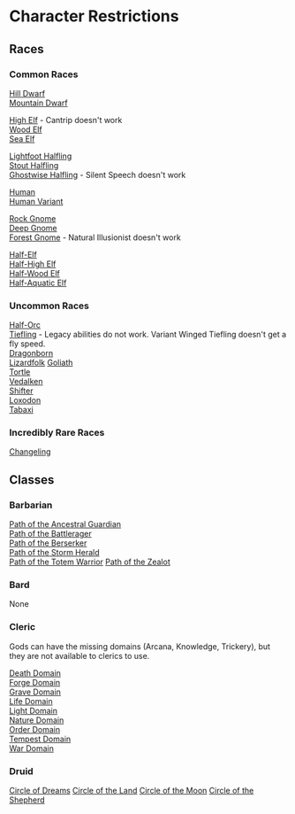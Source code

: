 # Character Restrictions  

## Races  


### Common Races  
[Hill Dwarf](https://www.dndbeyond.com/characters/races/dwarf#HillDwarf)  
[Mountain Dwarf](https://www.dndbeyond.com/characters/races/dwarf#MountainDwarf)  


[High Elf](https://www.dndbeyond.com/characters/races/elf#HighElf) - Cantrip doesn't work  
[Wood Elf](https://www.dndbeyond.com/characters/races/elf#WoodElf)  
[Sea Elf](https://www.dndbeyond.com/characters/races/elf#SeaElf)  
 

[Lightfoot Halfling](https://www.dndbeyond.com/characters/races/halfling#LightfootHalfling)  
[Stout Halfling](https://www.dndbeyond.com/characters/races/halfling#StoutHalfling)  
[Ghostwise Halfling](https://www.dndbeyond.com/characters/races/halfling#GhostwiseHalfling) - Silent Speech doesn't work  


[Human](https://www.dndbeyond.com/characters/races/human)  
[Human Variant](https://www.dndbeyond.com/characters/races/human#VariantHuman)  

[Rock Gnome](https://www.dndbeyond.com/characters/races/gnome#RockGnome)  
[Deep Gnome](https://www.dndbeyond.com/characters/races/gnome#DeepGnome)  
[Forest Gnome](https://www.dndbeyond.com/characters/races/gnome#ForestGnome) - Natural Illusionist doesn't work  


[Half-Elf](https://www.dndbeyond.com/characters/races/half-elf)  
[Half-High Elf](https://www.dndbeyond.com/characters/races/half-elf#HighHalfElf)  
[Half-Wood Elf](https://www.dndbeyond.com/characters/races/half-elf#WoodHalfElf)  
[Half-Aquatic Elf](https://www.dndbeyond.com/characters/races/half-elf#AquaticHalfElf)  


### Uncommon Races  
[Half-Orc](https://www.dndbeyond.com/characters/races/half-orc)  
[Tiefling](https://www.dndbeyond.com/characters/races/tiefling) - Legacy abilities do not work. Variant Winged Tiefling doesn't get a fly speed.  
[Dragonborn](https://www.dndbeyond.com/characters/races/dragonborn)  
[Lizardfolk](https://www.dndbeyond.com/characters/races/lizardfolk) 
[Goliath](https://www.dndbeyond.com/characters/races/goliath)  
[Tortle](https://www.dndbeyond.com/characters/races/tortle)  
[Vedalken](https://www.dndbeyond.com/characters/races/vedalken)  
[Shifter](https://www.dndbeyond.com/characters/races/shifter)  
[Loxodon](https://www.dndbeyond.com/characters/races/loxodon)  
[Tabaxi](https://www.dndbeyond.com/characters/races/tabaxi)  

### Incredibly Rare Races  
[Changeling](https://www.dndbeyond.com/characters/races/changeling)


## Classes

### Barbarian
[Path of the Ancestral Guardian](https://www.dndbeyond.com/characters/classes/barbarian#PathoftheAncestralGuardian)  
[Path of the Battlerager](https://www.dndbeyond.com/characters/classes/barbarian#PathoftheBattlerager)  
[Path of the Berserker](https://www.dndbeyond.com/characters/classes/barbarian#PathoftheBerserker)  
[Path of the Storm Herald](https://www.dndbeyond.com/characters/classes/barbarian#PathoftheStormHerald)  
[Path of the Totem Warrior](https://www.dndbeyond.com/characters/classes/barbarian#PathoftheTotemWarrior)
[Path of the Zealot](https://www.dndbeyond.com/characters/classes/barbarian#PathoftheZealot)

### Bard
None

### Cleric

Gods can have the missing domains (Arcana, Knowledge, Trickery), but they are not available to clerics to use.  

[Death Domain](https://www.dndbeyond.com/characters/classes/cleric#DeathDomain)  
[Forge Domain](https://www.dndbeyond.com/characters/classes/cleric#ForgeDomain)  
[Grave Domain](https://www.dndbeyond.com/characters/classes/cleric#GraveDomain)  
[Life Domain](https://www.dndbeyond.com/characters/classes/cleric#LifeDomain)  
[Light Domain](https://www.dndbeyond.com/characters/classes/cleric#LightDomain)  
[Nature Domain](https://www.dndbeyond.com/characters/classes/cleric#NatureDomain)  
[Order Domain](https://www.dndbeyond.com/characters/classes/cleric#OrderDomain)  
[Tempest Domain](https://www.dndbeyond.com/characters/classes/cleric#TempestDomain)  
[War Domain](https://www.dndbeyond.com/characters/classes/cleric#WarDomain)  

### Druid
[Circle of Dreams](https://www.dndbeyond.com/characters/classes/druid#CircleofDreams)
[Circle of the Land](https://www.dndbeyond.com/characters/classes/druid#CircleoftheLand)
[Circle of the Moon](https://www.dndbeyond.com/characters/classes/druid#CircleoftheMoon)
[Circle of the Shepherd](https://www.dndbeyond.com/characters/classes/druid#CircleoftheShepherd)

